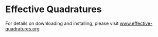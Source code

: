 # Effective Quadratures

For details on downloading and installing, please visit www.effective-quadratures.org

